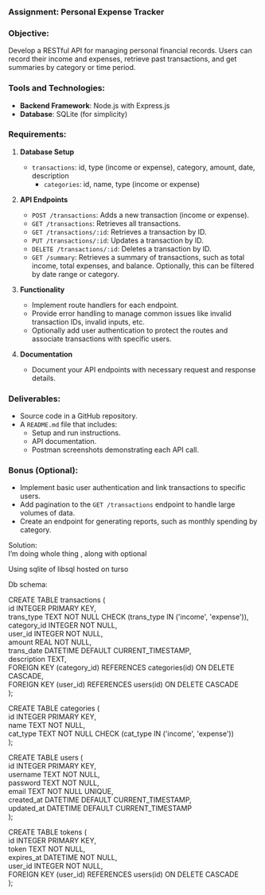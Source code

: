 ### **Assignment: Personal Expense Tracker**

### **Objective:**

Develop a RESTful API for managing personal financial records. Users can record their income and expenses, retrieve past transactions, and get summaries by category or time period.

### **Tools and Technologies:**

* **Backend Framework**: Node.js with Express.js  
* **Database**: SQLite (for simplicity) 

### **Requirements:**

1. **Database Setup**  
   * `transactions`: id, type (income or expense), category, amount, date, description  
     * `categories`: id, name, type (income or expense)

     

2. **API Endpoints**  
   * `POST /transactions`: Adds a new transaction (income or expense).  
   * `GET /transactions`: Retrieves all transactions.  
   * `GET /transactions/:id`: Retrieves a transaction by ID.  
   * `PUT /transactions/:id`: Updates a transaction by ID.  
   * `DELETE /transactions/:id`: Deletes a transaction by ID.  
   * `GET /summary`: Retrieves a summary of transactions, such as total income, total expenses, and balance. Optionally, this can be filtered by date range or category.  
3. **Functionality**  
   * Implement route handlers for each endpoint.  
   * Provide error handling to manage common issues like invalid transaction IDs, invalid inputs, etc.  
   * Optionally add user authentication to protect the routes and associate transactions with specific users.  
4. **Documentation**  
   * Document your API endpoints with necessary request and response details.

### **Deliverables:**

* Source code in a GitHub repository.  
* A `README.md` file that includes:  
  * Setup and run instructions.  
  * API documentation.  
  * Postman screenshots demonstrating each API call.

### **Bonus (Optional):**

* Implement basic user authentication and link transactions to specific users.  
* Add pagination to the `GET /transactions` endpoint to handle large volumes of data.  
* Create an endpoint for generating reports, such as monthly spending by category.

Solution:   
I’m doing whole thing , along with optional

Using sqlite of libsql hosted on turso

Db schema:

CREATE TABLE transactions (  
    id INTEGER PRIMARY KEY,  
    trans\_type TEXT NOT NULL CHECK (trans\_type IN ('income', 'expense')),  
    category\_id INTEGER NOT NULL,  
    user\_id INTEGER NOT NULL,  
    amount REAL NOT NULL,  
    trans\_date DATETIME DEFAULT CURRENT\_TIMESTAMP,  
    description TEXT,  
    FOREIGN KEY (category\_id) REFERENCES categories(id) ON DELETE CASCADE,  
    FOREIGN KEY (user\_id) REFERENCES users(id) ON DELETE CASCADE  
);

CREATE TABLE categories (  
    id INTEGER PRIMARY KEY,  
    name TEXT NOT NULL,  
    cat\_type TEXT NOT NULL CHECK (cat\_type IN ('income', 'expense'))  
);

CREATE TABLE users (  
    id INTEGER PRIMARY KEY,  
    username TEXT NOT NULL,  
    password TEXT NOT NULL,  
    email TEXT NOT NULL UNIQUE,  
    created\_at DATETIME DEFAULT CURRENT\_TIMESTAMP,  
    updated\_at DATETIME DEFAULT CURRENT\_TIMESTAMP  
);

CREATE TABLE tokens (  
    id INTEGER PRIMARY KEY,  
    token TEXT NOT NULL,  
    expires\_at DATETIME NOT NULL,  
    user\_id INTEGER NOT NULL,  
    FOREIGN KEY (user\_id) REFERENCES users(id) ON DELETE CASCADE  
);

